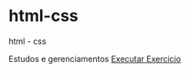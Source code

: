 # html-css
 html - css

 Estudos e gerenciamentos
 <a href="https://danilo-joey.github.io/html-css/Exercicios/ex006/"> Executar Exercicio</a>